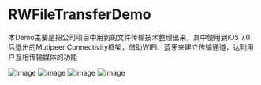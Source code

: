 # RWFileTransferDemo

本Demo主要是把公司项目中用到的文件传输技术整理出来，其中使用到iOS 7.0 后退出的Mutipeer Connectivity框架，借助WIFI、蓝牙来建立传输通道，达到用户互相传输媒体的功能

![image](https://github.com/Ryan-Wong-iOS/RWFileTransfer/blob/master/1.JPG)
![image](https://github.com/Ryan-Wong-iOS/RWFileTransfer/blob/master/2.JPG)
![image](https://github.com/Ryan-Wong-iOS/RWFileTransfer/blob/master/3.JPG)
![image](https://github.com/Ryan-Wong-iOS/RWFileTransfer/blob/master/4.gif)

